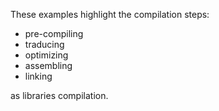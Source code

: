 [//]: # (----------------------------------------------------------------------)

[//]: # (------------------ Outils de développement logiciel ------------------)

[//]: # (--------------- Cours Ingénieur Informatique 1e année ----------------)

[//]: # (------------------------- E N S I C A E N ----------------------------)

[//]: # (----------------------- Alain Lebret, 2020 ---------------------------)

[//]: # (----------------------------------------------------------------------)


These examples highlight the compilation steps:

- pre-compiling
- traducing
- optimizing
- assembling
- linking

as libraries compilation.
